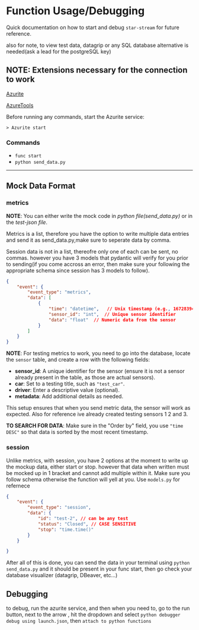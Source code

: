 # Function Usage/Debugging

Quick documentation on how to start and debug `star-stream` for future reference.

also for note, to view test data, datagrip or any SQL 
database alternative is needed(ask a lead for the postgreSQL key)

## NOTE: Extensions necessary for the connection to work 

<a href="https://marketplace.visualstudio.com/items?itemName=Azurite.azurite" target="_blank">Azurite</a>

<a href="https://marketplace.visualstudio.com/items?itemName=ms-vscode.vscode-node-azure-pack" target="_blank">AzureTools</a>


Before running any commands, start the Azurite service:

`> Azurite start`

### Commands

- `func start`
- `python send_data.py`

---



## Mock Data Format


### metrics

**NOTE**: You can either write the mock code in *python file(send_data.py)* or in the *test-json file*.

 Metrics is a list, therefore you have the option to write multiple data entries and send it as send_data.py,make sure to seperate data by comma.

Session data is not in a list, thereofre only one of each can be sent, no commas. however you have 3 models that pydantic will verify for you prior to sending(if you come accross an error, then make sure your following the appropriate schema since session has 3 models to follow).

```json
{
    "event": {
        "event_type": "metrics",
        "data": [
            {
                "time": "datetime",   // Unix timestamp (e.g., 1672839482.123)
                "sensor_id": "int",  // Unique sensor identifier
                "data": "float"  // Numeric data from the sensor
            }
        ]
    }
}
```
**NOTE**: For testing metrics to work, you need to go into the database, locate the `sensor` table, and create a row with the following fields:

- **sensor_id**: A unique identifier for the sensor (ensure it is not a sensor already present in the table, as those are actual sensors).
- **car**: Set to a testing title, such as `"test_car"`.
- **driver**: Enter a descriptive value (optional).
- **metadata**: Add additional details as needed.

This setup ensures that when you send metric data, the sensor will work as expected. Also for reference ive already created testing sensors 1 2 and 3. 

**TO SEARCH FOR DATA**: Make sure in the "Order by" field, you use `"time DESC"` so that data is sorted by the most recent timestamp.



### session

Unlike metrics, with session, you have 2 options at the moment to write up the mockup data, either start or stop. however that data when written must be mocked up in 1 bracket and cannot add multiple within it. Make sure you follow schema otherwise the function will yell at you. Use `models.py` for refernece

```json
{
    "event": {
        "event_type": "session",
        "data": {
            "id": "test-2", // can be any test
            "status": "Closed", // CASE SENSITIVE
            "stop": "time.time()"
        }
    }

}
```

After all of this is done, you can send the data in your terminal using `python send_data.py` and it should be present in your 
func start, then go check your database visualizer (datagrip, DBeaver, etc...)

## Debugging

to debug, run the azurite service, and then when you need to, go to the run button, next to the arrow , hit the dropdown and select `python debugger debug using launch.json`, then `attach to python functions`